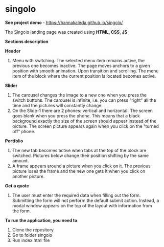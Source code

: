 # singolo

**See project demo** - https://hannakaleda.github.io/singolo/

The Singolo landing page was created using **HTML, CSS, JS**

**Sections description**

**Header**
1. Menu with switching. The selected menu item remains active, the previous one becomes inactive. The page moves anchors to a given position with smooth animation. Upon transition and scrolling. The menu item of the block where the current position is located becomes active.

**Slider**
1. The carousel changes the image to a new one when you press the switch buttons. The carousel is infinite, i.e. you can press "right" all the time and the pictures will constantly change.
2. On the Slide-1 there are 2 phones: vertical and horizontal. The screen goes blank when you press the phone. This means that a black background exactly the size of the screen should appear instead of the picture. The screen picture appears again when you click on the "turned off" phone.

**Portfolio**
1. The new tab becomes active when tabs at the top of the block are switched. Pictures below change their position shifting by the same amount.
2. A frame appears around a picture when you click on it. The previous picture loses the frame and the new one gets it when you click on another picture.

**Get a quote**
1. The user must enter the required data when filling out the form. Submitting the form will not perform the default submit action. Instead, a modal window appears on the top of the layout with information from the form.

**To run the application, you need to**
1. Clone the repository
2. Go to folder singolo
3. Run index.html file
